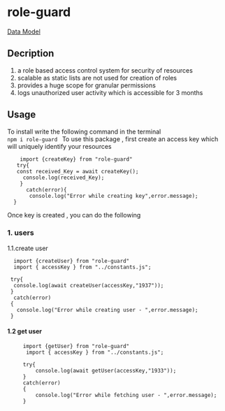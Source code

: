 # role-guard

[Data Model](https://app.eraser.io/workspace/iW433hevZ60xMJf9rc6w?origin=share&elements=vrnl0lbdsHx4icqmhlZ_Ew )

## Decription
 1. a role based access control system  for security of resources
 2. scalable as static lists are not used for creation
 of roles 
 3. provides a huge scope for granular permissions
 4. logs unauthorized user activity which is accessible for 3
 months

## Usage
  To install  write the following command in the terminal  
  `npm i role-guard `
   To use this package , first create an access key which will
   uniquely identify your  resources
   ```
       import {createKey} from "role-guard"
      try{
      const received_Key = await createKey();
        console.log(received_Key);
       }
         catch(error){
          console.log("Error while creating key",error.message);
     }

   ````
   Once key is created ,
   you can do the following
   ###  1. users
   1.1.create user
   ``` 
     import {createUser} from "role-guard"
     import { accessKey } from "../constants.js";

    try{
     console.log(await createUser(accessKey,"1937"));
    }
     catch(error)
    {
      console.log("Error while creating user - ",error.message);
    }
```

   #### 1.2 get user
   ```
        import {getUser} from "role-guard"
         import { accessKey } from "../constants.js";

        try{
            console.log(await getUser(accessKey,"1933"));
        }
        catch(error)
        {
            console.log("Error while fetching user - ",error.message);
        }




   
   


